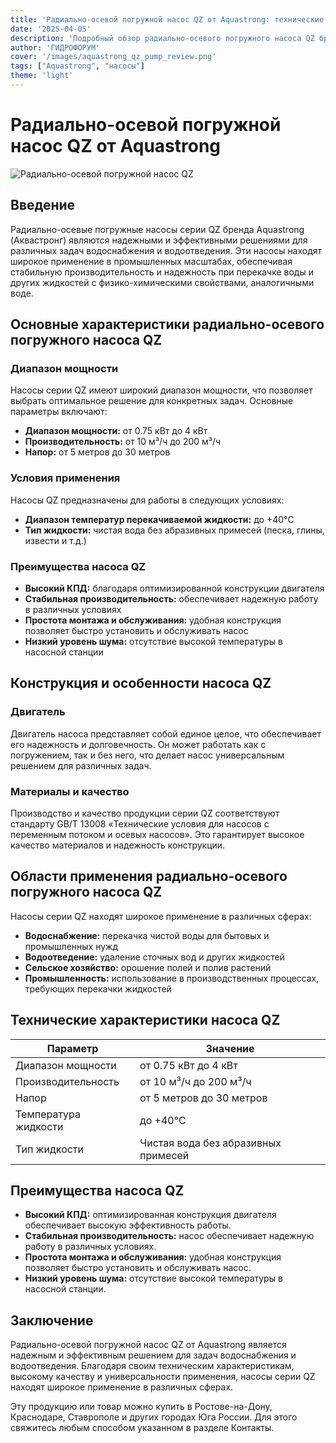```yaml
---
title: 'Радиально-осевой погружной насос QZ от Aquastrong: технические характеристики и применение'
date: '2025-04-05'
description: 'Подробный обзор радиально-осевого погружного насоса QZ бренда Aquastrong, его технических характеристик, областей применения и преимуществ.'
author: 'ГИДРОФОРУМ'
cover: '/images/aquastrong_qz_pump_review.png'
tags: ["Aquastrong", "насосы"]
theme: 'light'
---
```


# Радиально-осевой погружной насос QZ от Aquastrong

![Радиально-осевой погружной насос QZ](/images/aquastrong_qz_pump_review.png)

## Введение

Радиально-осевые погружные насосы серии QZ бренда Aquastrong (Аквастронг) являются надежными и эффективными решениями для различных задач водоснабжения и водоотведения. Эти насосы находят широкое применение в промышленных масштабах, обеспечивая стабильную производительность и надежность при перекачке воды и других жидкостей с физико-химическими свойствами, аналогичными воде.

## Основные характеристики радиально-осевого погружного насоса QZ

### Диапазон мощности

Насосы серии QZ имеют широкий диапазон мощности, что позволяет выбрать оптимальное решение для конкретных задач. Основные параметры включают:

- **Диапазон мощности:** от 0.75 кВт до 4 кВт
- **Производительность:** от 10 м³/ч до 200 м³/ч
- **Напор:** от 5 метров до 30 метров

### Условия применения

Насосы QZ предназначены для работы в следующих условиях:

- **Диапазон температур перекачиваемой жидкости:** до +40°C
- **Тип жидкости:** чистая вода без абразивных примесей (песка, глины, извести и т.д.)

### Преимущества насоса QZ

- **Высокий КПД:** благодаря оптимизированной конструкции двигателя
- **Стабильная производительность:** обеспечивает надежную работу в различных условиях
- **Простота монтажа и обслуживания:** удобная конструкция позволяет быстро установить и обслуживать насос
- **Низкий уровень шума:** отсутствие высокой температуры в насосной станции

## Конструкция и особенности насоса QZ

### Двигатель

Двигатель насоса представляет собой единое целое, что обеспечивает его надежность и долговечность. Он может работать как с погружением, так и без него, что делает насос универсальным решением для различных задач.

### Материалы и качество

Производство и качество продукции серии QZ соответствуют стандарту GB/T 13008 «Технические условия для насосов с переменным потоком и осевых насосов». Это гарантирует высокое качество материалов и надежность конструкции.

## Области применения радиально-осевого погружного насоса QZ

Насосы серии QZ находят широкое применение в различных сферах:

- **Водоснабжение:** перекачка чистой воды для бытовых и промышленных нужд
- **Водоотведение:** удаление сточных вод и других жидкостей
- **Сельское хозяйство:** орошение полей и полив растений
- **Промышленность:** использование в производственных процессах, требующих перекачки жидкостей

## Технические характеристики насоса QZ

| Параметр             | Значение                                                                 |
|----------------------|---------------------------------------------------------------------------|
| Диапазон мощности    | от 0.75 кВт до 4 кВт                                            |
| Производительность   | от 10 м³/ч до 200 м³/ч                                           |
| Напор                | от 5 метров до 30 метров                                         |
| Температура жидкости | до +40°C                                                             |
| Тип жидкости         | Чистая вода без абразивных примесей                                  |

## Преимущества насоса QZ

- **Высокий КПД:** оптимизированная конструкция двигателя обеспечивает высокую эффективность работы.
- **Стабильная производительность:** насос обеспечивает надежную работу в различных условиях.
- **Простота монтажа и обслуживания:** удобная конструкция позволяет быстро установить и обслуживать насос.
- **Низкий уровень шума:** отсутствие высокой температуры в насосной станции.

## Заключение

Радиально-осевой погружной насос QZ от Aquastrong является надежным и эффективным решением для задач водоснабжения и водоотведения. Благодаря своим техническим характеристикам, высокому качеству и универсальности применения, насосы серии QZ находят широкое применение в различных сферах.

Эту продукцию или товар можно купить в Ростове-на-Дону, Краснодаре, Ставрополе и других городах Юга России. Для этого свяжитесь любым способом указанном в разделе Контакты.
```
